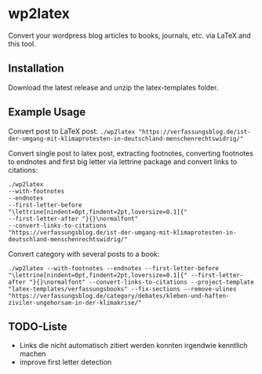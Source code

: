 # wp2latex
Convert your wordpress blog articles to books, journals, etc. via LaTeX and this tool.

## Installation
Download the latest release and unzip the latex-templates folder.

## Example Usage
Convert post to LaTeX post:
``./wp2latex "https://verfassungsblog.de/ist-der-umgang-mit-klimaprotesten-in-deutschland-menschenrechtswidrig/"``

Convert single post to latex post, extracting footnotes, converting footnotes to endnotes and first big letter via lettrine package and convert links to citations:

````
./wp2latex 
--with-footnotes
--endnotes
--first-letter-before "\lettrine[nindent=0pt,findent=2pt,loversize=0.1]{"
--first-letter-after "}{}\normalfont"
--convert-links-to-citations
"https://verfassungsblog.de/ist-der-umgang-mit-klimaprotesten-in-deutschland-menschenrechtswidrig/"
````

Convert category with several posts to a book:
````
./wp2latex --with-footnotes --endnotes --first-letter-before "\lettrine[nindent=0pt,findent=2pt,loversize=0.1]{" --first-letter-after "}{}\normalfont" --convert-links-to-citations --project-template "latex-templates/verfassungsbooks" --fix-sections --remove-ulines "https://verfassungsblog.de/category/debates/kleben-und-haften-ziviler-ungehorsam-in-der-klimakrise/"
````

## TODO-Liste
* Links die nicht automatisch zitiert werden konnten irgendwie kenntlich machen
* improve first letter detection